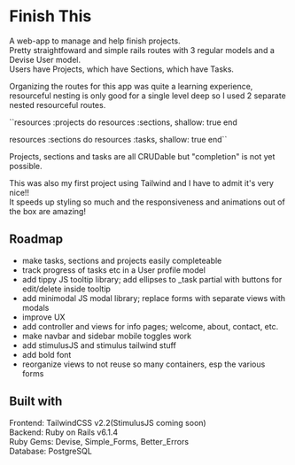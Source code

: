 # Finish This

A web-app to manage and help finish projects.  
Pretty straightfoward and simple rails routes with 3 regular models and a Devise User model.  
Users have Projects, which have Sections, which have Tasks.  

Organizing the routes for this app was quite a learning experience, resourceful nesting is only good for a single level deep so I used 2 separate nested resourceful routes.

``resources :projects do
    resources :sections, shallow: true
  end

  resources :sections do
    resources :tasks, shallow: true
  end``

Projects, sections and tasks are all CRUDable but "completion" is not yet possible.  

This was also my first project using Tailwind and I have to admit it's very nice!!  
It speeds up styling so much and the responsiveness and animations out of the box are amazing!

## Roadmap

 - make tasks, sections and projects easily completeable
 - track progress of tasks etc in a User profile model
 - add tippy JS tooltip library; add ellipses to _task partial with buttons for edit/delete inside tooltip
 - add minimodal JS modal library; replace forms with separate views with modals
 - improve UX
 - add controller and views for info pages; welcome, about, contact, etc.
 - make navbar and sidebar mobile toggles work
 - add stimulusJS and stimulus tailwind stuff
 - add bold font
 - reorganize views to not reuse so many containers, esp the various forms

## Built with

Frontend: TailwindCSS v2.2(StimulusJS coming soon)  
Backend: Ruby on Rails v6.1.4  
  Ruby Gems: Devise, Simple_Forms, Better_Errors  
Database: PostgreSQL  